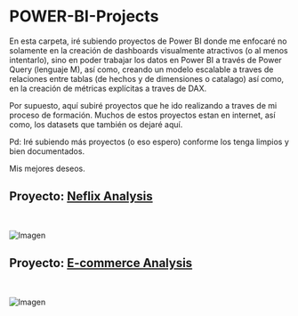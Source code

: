 # POWER-BI-Projects

En esta carpeta, iré subiendo proyectos de Power BI donde me enfocaré no solamente en la creación de dashboards visualmente atractivos (o al menos intentarlo), sino
en poder trabajar los datos en Power BI a través de Power Query (lenguaje M), así como, creando un modelo escalable a traves de relaciones entre tablas (de hechos y de
dimensiones o catalago) así como, en la creación de métricas explícitas a traves de DAX.

Por supuesto, aquí subiré proyectos que he ido realizando a traves de mi proceso de formación. Muchos de estos proyectos estan en internet, así como, los datasets que
también os dejaré aquí. 

Pd: Iré subiendo más proyectos (o eso espero) conforme los tenga limpios y bien documentados.

Mis mejores deseos.


## Proyecto: [Neflix Analysis](https://github.com/StatisticsWithJIMP/POWER-BI/tree/main/Proyecto_Netflix)
<br>

![Imagen](https://github.com/StatisticsWithJIMP/POWER-BI/blob/main/Proyecto_Netflix/PT_NF.jpg)

## Proyecto: [E-commerce Analysis](https://github.com/StatisticsWithJIMP/POWER-BI/tree/main/Proyecto_Ecommerce)
<br>

![Imagen](https://github.com/StatisticsWithJIMP/POWER-BI/blob/main/Proyecto_Ecommerce/PT_WB.jpg)
